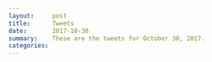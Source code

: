 ```yaml
---
layout:     post
title:      Tweets
date:       2017-10-30
summary:    These are the tweets for October 30, 2017.
categories:
---
```


